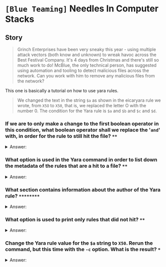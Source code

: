 # `[Blue Teaming]` Needles In Computer Stacks

## Story
> Grinch Enterprises have been very sneaky this year - using multiple attack vectors (both know and unknown) to wreak havoc across the Best Festival Company. It's 4 days from Christmas and there's still so much work to do! McBlue, the only technical person, has suggested using automation and tooling to detect malicious files across the network. Can you work with him to remove any malicious files from the network?

This one is basically a tutorial on how to use yara rules.

>We changed the text in the string `$a` as shown in the eicaryara rule we wrote, from `X5O` to `X50`, that is, we replaced the letter O with the number 0. The condition for the Yara rule is `$a` and `$b` and `$c` and `$d`. 

### If we are to only make a change to the first boolean operator in this condition, what boolean operator shall we replace the '`and`' with, in order for the rule to still hit the file? `**`
<details>
  <summary>Answer:</summary>

```
or
```
</details>

### What option is used in the Yara command in order to list down the metadata of the rules that are a hit to a file? `**`

<details>
  <summary>Answer:</summary>

```
-m
```
</details>

### What section contains information about the author of the Yara rule? `********`

<details>
  <summary>Answer:</summary>

```
metadata
```
</details>

### What option is used to print only rules that did not hit? `**`

<details>
  <summary>Answer:</summary>

```
-n
```
</details>

### Change the Yara rule value for the `$a` string to `X50`. Rerun the command, but this time with the `-c` option. What is the result? `*`

<details>
  <summary>Answer:</summary>

```
0
```
</details>

